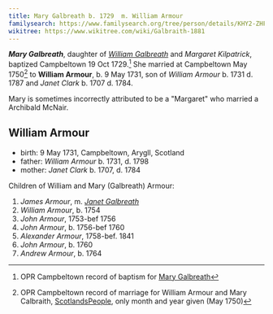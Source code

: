 ```yaml
---
title: Mary Galbreath b. 1729  m. William Armour
familysearch: https://www.familysearch.org/tree/person/details/KHY2-ZHF
wikitree: https://www.wikitree.com/wiki/Galbraith-1881
---
```

***Mary Galbreath***, daughter of  [*William Galbreath*](galbreath-william-1701.md) and *Margaret Kilpatrick*, baptized Campbeltown 19 Oct 1729.[^birth] She married at Campbeltown May 1750[^marriage] to **William Armour**, b. 9 May 1731, son of *William Armour* b. 1731 d. 1787 and *Janet Clark* b. 1707 d. 1784.

Mary is sometimes incorrectly attributed to be a "Margaret" who married a Archibald McNair.

## William Armour

- birth: 9 May 1731, Campbeltown, Arygll, Scotland
- father: *William Armour* b. 1731, d. 1798
- mother: *Janet Clark* b. 1707, d. 1784

Children of William and Mary (Galbreath) Armour:

1. *James Armour*, m. *[Janet Galbreath](galbreath-janet-1752.md)*
2. *William Armour*, b. 1754
3. *John Armour*, 1753-bef 1756
4. *John Armour*, b. 1756-bef 1760
5. *Alexander Armour*, 1758-bef. 1841
6. *John Armour*, b. 1760
7. *Andrew Armour*, b. 1764

[^birth]: OPR Campbeltown record of baptism for [Mary Galbreath](/sources/opr-campbeltown-births.md#1729-10-19-mary-galbreath)

[^marriage]: OPR Campbeltown record of marriage for William Armour and Mary Calbraith, [ScotlandsPeople](https://www.scotlandspeople.gov.uk/record-results?search_type=people&event=M&record_type%5B0%5D=opr_marriages&church_type=Old%20Parish%20Registers&dl_cat=church&dl_rec=church-banns-marriages&surname=Armour&surname_so=syn&forename=William&forename_so=syn&sex=M&spouse_name_so=exact&from_year=1750&to_year=1750&county=ARGYLL&record=Church%20of%20Scotland%20%28old%20parish%20registers%29%20Roman%20Catholic%20Church%20Other%20churches), only month and year given (May 1750)
